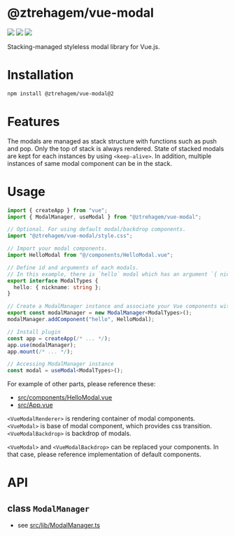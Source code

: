 # @ztrehagem/vue-modal

![](https://img.shields.io/github/package-json/v/ztrehagem/vue-modal/v2)
![](https://img.shields.io/github/license/ztrehagem/vue-modal)
![](https://img.shields.io/badge/vue-%5E3.0.0-brightgreen)

Stacking-managed styleless modal library for Vue.js.

# Installation

```sh
npm install @ztrehagem/vue-modal@2
```

# Features

The modals are managed as stack structure with functions such as push and pop.
Only the top of stack is always rendered.
State of stacked modals are kept for each instances by using `<keep-alive>`.
In addition, multiple instances of same modal component can be in the stack.

# Usage

```ts
import { createApp } from "vue";
import { ModalManager, useModal } from "@ztrehagem/vue-modal";

// Optional. For using default modal/backdrop components.
import "@ztrehagem/vue-modal/style.css";

// Import your modal components.
import HelloModal from "@/components/HelloModal.vue";

// Define id and arguments of each modals.
// In this example, there is `hello` modal which has an argument `{ nickname: string }`.
export interface ModalTypes {
  hello: { nickname: string };
}

// Create a ModalManager instance and associate your Vue components with ids defined above.
export const modalManager = new ModalManager<ModalTypes>();
modalManager.addComponent("hello", HelloModal);

// Install plugin
const app = createApp(/* ... */);
app.use(modalManager);
app.mount(/* ... */);

// Accessing ModalManager instance
const modal = useModal<ModalTypes>();
```

For example of other parts, please reference these:

- [src/components/HelloModal.vue](src/components/HelloModal.vue)
- [src/App.vue](src/App.vue)

`<VueModalRenderer>` is rendering container of modal components.
`<VueModal>` is base of modal component, which provides css transition.
`<VueModalBackdrop>` is backdrop of modals.

`<VueModal>` and `<VueModalBackdrop>` can be replaced your components.
In that case, please reference implementation of default components.

# API

## class `ModalManager`

- see [src/lib/ModalManager.ts](src/lib/ModalManager.ts)
